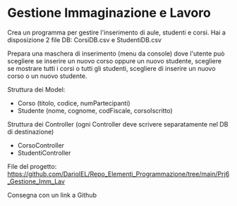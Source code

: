 # Gestione Immaginazione e Lavoro
Crea un programma per gestire l'inserimento di aule, studenti e corsi.
Hai a disposizione 2 file DB: CorsiDB.csv e StudentiDB.csv

Prepara una maschera di inserimento (menu da console) dove l'utente può scegliere se inserire un nuovo corso oppure un nuovo studente, scegliere se mostrare tutti i corsi o tutti gli studenti, scegliere di inserire un nuovo corso o un nuovo studente.

Struttura dei Model:
- Corso (titolo, codice, numPartecipanti)
- Studente (nome, cognome, codFiscale, corsoIscritto)

Struttura dei Controller (ogni Controller deve scrivere separatamente nel DB di destinazione)
- CorsoController
- StudentiController

File del progetto:
https://github.com/DarioIEL/Repo_Elementi_Programmazione/tree/main/Prj6_Gestione_Imm_Lav


Consegna con un link a Github